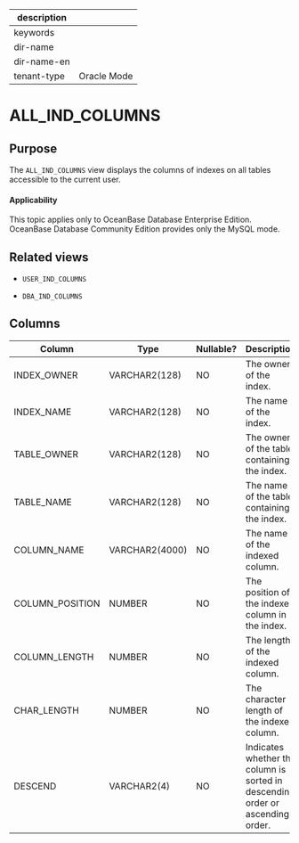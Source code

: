 |description||
|---|---|
|keywords||
|dir-name||
|dir-name-en||
|tenant-type|Oracle Mode|

# ALL_IND_COLUMNS

## Purpose

The `ALL_IND_COLUMNS` view displays the columns of indexes on all tables accessible to the current user.

  <main id="notice" >
    <h4>Applicability</h4>
    <p>This topic applies only to OceanBase Database Enterprise Edition. OceanBase Database Community Edition provides only the MySQL mode. </p>
  </main>

## Related views

* `USER_IND_COLUMNS`

* `DBA_IND_COLUMNS`

## Columns

| **Column** | **Type** | **Nullable?** | **Description** |
|-----------------|----------------|----------------|------------------------------|
| INDEX_OWNER | VARCHAR2(128) | NO | The owner of the index. |
| INDEX_NAME | VARCHAR2(128) | NO | The name of the index. |
| TABLE_OWNER | VARCHAR2(128) | NO | The owner of the table containing the index. |
| TABLE_NAME | VARCHAR2(128) | NO | The name of the table containing the index. |
| COLUMN_NAME | VARCHAR2(4000) | NO | The name of the indexed column. |
| COLUMN_POSITION | NUMBER | NO | The position of the indexed column in the index. |
| COLUMN_LENGTH | NUMBER | NO | The length of the indexed column. |
| CHAR_LENGTH | NUMBER | NO | The character length of the indexed column. |
| DESCEND | VARCHAR2(4) | NO | Indicates whether the column is sorted in descending order or ascending order. |



